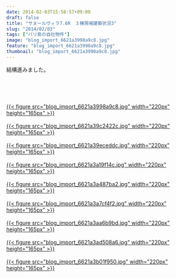 ```yaml
---
date: 2014-02-03T15:58:57+09:00
draft: false
title: "サヌールヴィラ7.6R　３棟現場建築状況3"
slug: "2014/02/03"
tags: ["バリ島の自社物件"]
image: "blog_import_6621a3998a9c8.jpg"
feature: "blog_import_6621a3998a9c8.jpg"
thumbnail: "blog_import_6621a3998a9c8.jpg"
---
```

<p>結構進みました。</p><br/><br/><p><br/><a href="blog_import_6621a39ac41cf.jpg">{{< figure src="blog_import_6621a3998a9c8.jpg" width="220px" height="165px" >}}</a> <br/><br/><a href="blog_import_6621a39d5aaf5.jpg">{{< figure src="blog_import_6621a39c2422c.jpg" width="220px" height="165px" >}}</a> <br/><br/><a href="blog_import_6621a3a045e53.jpg">{{< figure src="blog_import_6621a39eceddc.jpg" width="220px" height="165px" >}}</a> <br/><br/><a href="blog_import_6621a3a3003cd.jpg">{{< figure src="blog_import_6621a3a19f14c.jpg" width="220px" height="165px" >}}</a> <br/><br/><a href="blog_import_6621a3a5eb446.jpg">{{< figure src="blog_import_6621a3a487ba2.jpg" width="220px" height="165px" >}}</a> <br/><br/><a href="blog_import_6621a3a9268ab.jpg">{{< figure src="blog_import_6621a3a7cf4f2.jpg" width="220px" height="165px" >}}</a> <br/><br/><a href="blog_import_6621a3abba232.jpg">{{< figure src="blog_import_6621a3aa6b9bd.jpg" width="220px" height="165px" >}}</a> <br/><br/><a href="blog_import_6621a3ae94356.jpg">{{< figure src="blog_import_6621a3ad508a6.jpg" width="220px" height="165px" >}}</a> <br/><br/><a href="blog_import_6621a3b160df3.jpg">{{< figure src="blog_import_6621a3b01f950.jpg" width="220px" height="165px" >}}</a> <br/></p>

